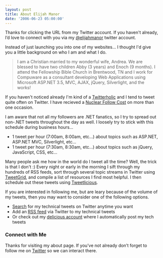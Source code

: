 ```yaml
---
layout: post
title: About Elijah Manor
date: '2006-06-23 05:00:00'
---
```


<p>Thanks for clicking the URL from my Twitter account.  If you haven't already, I’d love to connect with you via my <a href="http://twitter.com/elijahmanor" target="_blank">@elijahmanor</a> twitter account.</p><p>Instead of just launching you into one of my websites... I thought I'd give you a little background on who I am and what I do.</p><blockquote>I am a Christian married to my wonderful wife, Andrea. We are blessed to have two children Abby (3 years) and Enoch (9 months). I attend the Fellowship Bible Church in Brentwood, TN and I work for Compuware as a consultant developing Web Applications using Microsoft ASP.NET 3.5, MVC, AJAX, jQuery, Silverlight, and the works!</blockquote><p>If you haven't noticed already I'm kind of a <a href="http://twitterholic.com/elijahmanor/" target="_blank">Twitterholic</a> and I tend to tweet quite often on Twitter. I have recieved a <a href="http://followcost.com/elijahmanor">Nuclear Follow Cost</a> on more than one occasion.</p><p>I am aware that not all my followers are .NET fanatics, so I try to spread out non-.NET tweets throughout the day as well. I loosely try to stick with this schedule during business hours...</p><ul><li>1 tweet per hour (7:00am, 8:00am, etc...) about topics such as ASP.NET, ASP.NET MVC, Silverlight, etc...</li>   <li>1 tweet per hour (7:30am, 8:30am, etc...) about topics such as jQuery, JavaScript, CSS, etc...</li></ul><p>Many people ask me how in the world do I tweet all the time? Well, the trick is that I don't :) Every night or early in the morning I sift through my hundreds of RSS feeds, sort through several topic streams in Twitter using <a href="http://www.tweetgrid.com/" target="_blank">TweetGrid</a>, and compile a list of resources I find most helpful. I then schedule out these tweets using <a href="http://tweetlicious.codeplex.com/" target="_blank">Tweetlicious</a>. </p><p>If you are interested in following me, but are leary because of the volume of my tweets, then you may want to consider one of the following options.</p><ul><li><a href="http://zi.ma/techtweets" target="_blank">Search</a> for my technical tweets on Twitter anytime you want</li>   <li>Add an <a href="http://search.twitter.com/search.atom?q=+%23tech+from%3Aelijahmanor" target="_blank">RSS feed</a> via Twitter to my technical tweets</li>   <li>Or check out my <a href="http://delicious.com/elijahmanor" target="_blank">delicious account</a> where I automatically post my tech tweets</li></ul><h3>Connect with Me</h3><p>Thanks for visiting my about page. If you’ve not already don’t forget to follow me on <a href="http://twitter.com/elijahmanor">Twitter</a> so we can interact there.</p><!-- I’m also relatively active on other social media sites like Facebook, LinkedIn, Digg, StumbleUpon and FriendFeed. -->